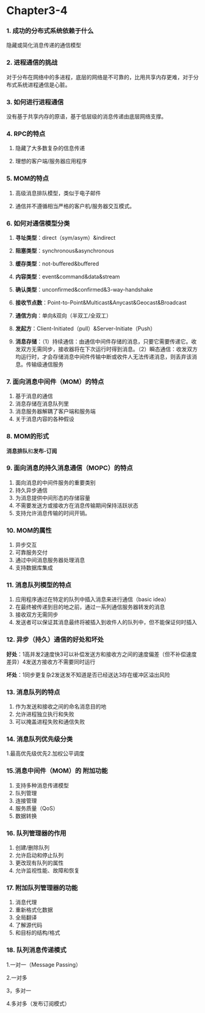 # Chapter3-4

### 1. 成功的分布式系统依赖于什么

隐藏或简化消息传递的通信模型

### 2. 进程通信的挑战

对于分布在网络中的多进程，底层的网络是不可靠的，比用共享内存更难，对于分布式系统进程通信是心脏。

### 3. 如何进行进程通信

没有基于共享内存的原语，基于低层级的消息传递由底层网络支撑。

### 4. RPC的特点

1. 隐藏了大多数复杂的信息传递

2. 理想的客户端/服务器应用程序

### 5. MOM的特点

1. 高级消息排队模型，类似于电子邮件

2. 通信并不遵循相当严格的客户机/服务器交互模式。

### 6. 如何对通信模型分类

1. **寻址类型**：direct（sym/asym）&indirect

2. **阻塞类型**：synchronous&asynchronous

3. **缓存类型**：not-buffered&buffered

4. **内容类型**：event&command&data&stream

5. **确认类型**：unconfirmed&confirmed&3-way-handshake

6. **接收节点数**：Point-to-Point&Multicast&Anycast&Geocast&Broadcast

7. **通信方向**：单向&双向（半双工/全双工）

8. **发起方**：Client-Initiated（pull）&Server-Initiate（Push）

9. **消息存储**：（1）持续通信：由通信中间件存储的消息，只要它需要传递它。收发双方无需同步，接收器将在下次运行时得到消息。（2）瞬态通信：收发双方均运行时，才会存储消息中间件传输中断或收件人无法传递消息，则丢弃该消息。传输级通信服务

### 7. 面向消息中间件（MOM）的特点

1. 基于消息的通信
2. 消息存储在消息队列里
3. 消息服务器解耦了客户端和服务端
4. 关于消息内容的各种假设

### 8. MOM的形式

**消息排队**和**发布-订阅**

### 9. 面向消息的持久消息通信（MOPC）的特点

1. 面向消息的中间件服务的重要类别
2. 持久异步通信
3. 为消息提供中间形态的存储容量
4. 不需要发送方或接收方在消息传输期间保持活跃状态
5. 支持允许消息传输的时间开销。

### 10. MOM的属性

1. 异步交互
2. 可靠服务交付
3. 通过中间消息服务器处理消息
4. 支持数据库集成

### 11. 消息队列模型的特点

1. 应用程序通过在特定的队列中插入消息来进行通信（basic idea）
2. 在最终被传递到目的地之前，通过一系列通信服务器转发的消息
3. 接收双方无需同步
4. 发送者可以保证其消息最终将被插入到收件人的队列中，但不能保证何时插入

### 12. 异步（持久）通信的好处和坏处

**好处**：1高并发2速度快3可以补偿发送方和接收方之间的速度偏差（但不补偿速度差异）4发送方接收方不需要同时运行

**坏处**：1同步更复杂2发送发不知道是否已经送达3存在缓冲区溢出风险

### 13. 消息队列的特点

1. 作为发送和接收之间的命名消息目的地
2. 允许进程独立执行和失败
3. 可以掩盖进程失败和通信失败

### 14. 消息队列优先级分类

1.最高优先级优先2.加权公平调度

### 15.消息中间件（MOM）的 附加功能

1. 支持多种消息传递模型
2. 队列管理
3. 连接管理
4. 服务质量（QoS）
5. 数据转换

### 16. 队列管理器的作用

1. 创建/删除队列
2. 允许启动和停止队列
3. 更改现有队列的属性
4. 允许监视性能、故障和恢复

### 17. 附加队列管理器的功能

1. 消息代理
2. 重新格式化数据
3. 全局翻译
4. 了解源代码
5. 和目标的结构/格式

### 18. 队列消息传递模式

1.一对一（Message Passing）

2.一对多

3，多对一

4.多对多（发布订阅模式）